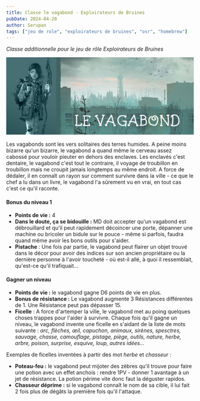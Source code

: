 ```yaml
---
title: Classe le vagabond - Exploirateurs de Bruines
pubDate: 2024-04-20
author: Serupan
tags: ["jeu de role", "exploirateurs de bruines", "osr", "homebrew"]
---
```


*Classe additionnelle pour le jeu de rôle Exploirateurs de Bruines*

![A starry night sky.](../../images/levagabond.jpg)

Les vagabonds sont les vers solitaires des terres humides. A peine moins bizarre qu'un bizarre, le vagabond a quand même le cerveau assez cabossé pour vouloir pieuter en dehors des enclaves. Les enclavés c'est dentaire, le vagabond c'est tout le contraire, il voyage de troubillon en troubillon mais ne croupit jamais longtemps au même endroit. A force de dédaler, il en connaît un rayon sur comment survivre dans la ville - ce que le chef a lu dans un livre, le vagabond l'a sûrement vu en vrai, en tout cas c'est ce qu'il raconte.
#### Bonus du niveau 1

- **Points de vie :** 4
- **Dans le doute, ça se bidouille :** MD doit accepter qu'un vagabond est débrouillard et qu'il peut rapidement décoincer une porte, dépanner une machine ou bricoler un bidule sur le pouce - même si parfois, faudra quand même avoir les bons outils pour s'aider.
- **Pistache** : Une fois par partie, le vagabond peut flairer un objet trouvé dans le décor pour avoir des indices sur son ancien propriétaire ou la dernière personne à l'avoir toucheté - où est-il allé, à quoi il ressemblait, qu'est-ce qu'il trafiquait…
#### Gagner un niveau

- **Points de vie :** le vagabond gagne D6 points de vie en plus.
- **Bonus de résistance :** Le vagabond augmente 3 Résistances différentes de 1. Une Résistance peut pas dépasser 15.
- **Ficelle** : A force d'artemper la ville, le vagabond met au poing quelques choses trappes pour l'aider à survivre. Chaque fois qu'il gagne un niveau, le vagabond invente une ficelle en s'aidant de la liste de mots suivante :  *arc, flèches, œil, capuchon, animaux, sirènes, spesctres, sauvage, chasse, camouflage, pistage, piège, outils, nature, herbe, arbre, poison, surprise, esquive, loup, autres idées…*

Exemples de ficelles inventées à partir des mot *herbe* et *chasseur* : 
- **Poteau-feu :** le vagabond peut mijoter des zèbres qu'il trouve pour faire une potion avec un effet anchois : rendre 1PV - donner 1 avantage à un jet de résistance. La potion périme vite donc faut la déguster rapidos.
- **Chasseur déprime :** si le vagabond connaît le nom de sa cible, il lui fait 2 fois plus de dégâts la première fois qu'il l'attaque.
